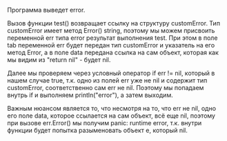 Программа выведет error.

Вызов функции test() возвращает ссылку на структуру customError. Тип customError имеет метод Error() string, поэтому мы можем присвоить переменной err типа error результат выполнения test. При этом в поле tab переменной err будет передан тип customError и указатель на его метод Error, а в поле data передана ссылка на сам объект, которая как мы видим из "return nil" - будет nil.

Далее мы проверяем через условный оператор if err != nil, который в нашем случае true, т.к. одно из полей err уже не nil и содержит тип customError, соответственно сам err не nil. Поэтому мы попадаем внутрь if и выполняем println("error"), а затем выходим.

Важным нюансом является то, что несмотря на то, что err не nil, одно его поле data, которое ссылается на сам объект, всё еще nil, поэтому при вызове err.Error() мы получим panic: runtime error, т.к. внутри функции будет попытка разыменовать объект e, который nil.